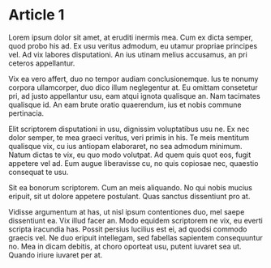 # Article 1

Lorem ipsum dolor sit amet, at eruditi inermis mea. Cum ex dicta semper, quod probo his ad. Ex usu veritus admodum, eu utamur propriae principes vel. Ad vix labores disputationi. An ius utinam melius accusamus, an pri ceteros appellantur.

Vix ea vero affert, duo no tempor audiam conclusionemque. Ius te nonumy corpora ullamcorper, duo dico illum neglegentur at. Eu omittam consetetur pri, ad justo appellantur usu, eam atqui ignota qualisque an. Nam tacimates qualisque id. An eam brute oratio quaerendum, ius et nobis commune pertinacia.

Elit scriptorem disputationi in usu, dignissim voluptatibus usu ne. Ex nec dolor semper, te mea graeci veritus, veri primis in his. Te meis mentitum qualisque vix, cu ius antiopam elaboraret, no sea admodum minimum. Natum dictas te vix, eu quo modo volutpat. Ad quem quis quot eos, fugit appetere vel ad. Eum augue liberavisse cu, no quis copiosae nec, quaestio consequat te usu.

Sit ea bonorum scriptorem. Cum an meis aliquando. No qui nobis mucius eripuit, sit ut dolore appetere postulant. Quas sanctus dissentiunt pro at.

Vidisse argumentum at has, ut nisl ipsum contentiones duo, mel saepe dissentiunt ea. Vix illud facer an. Modo equidem scriptorem ne vix, eu everti scripta iracundia has. Possit persius lucilius est ei, ad quodsi commodo graecis vel. Ne duo eripuit intellegam, sed fabellas sapientem consequuntur no. Mea in dicam debitis, at choro oporteat usu, putent iuvaret sea ut. Quando iriure iuvaret per at.